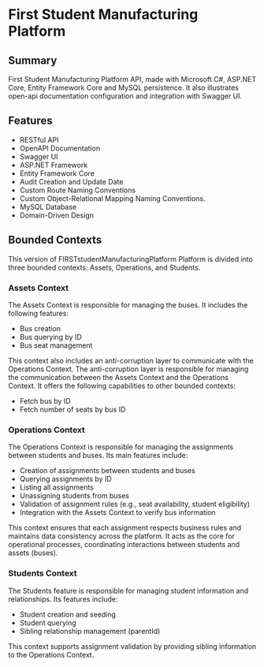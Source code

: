 ﻿# First Student Manufacturing Platform

## Summary
First Student Manufacturing Platform API,
made with Microsoft C#, ASP.NET Core, Entity Framework Core and MySQL persistence.
It also illustrates open-api documentation configuration and integration with Swagger UI.

## Features
- RESTful API
- OpenAPI Documentation
- Swagger UI
- ASP.NET Framework
- Entity Framework Core
- Audit Creation and Update Date
- Custom Route Naming Conventions
- Custom Object-Relational Mapping Naming Conventions.
- MySQL Database
- Domain-Driven Design

## Bounded Contexts
This version of FIRSTstudentManufacturingPlatform Platform is divided into three bounded contexts: Assets, Operations, and Students.

### Assets Context

The Assets Context is responsible for managing the buses. It includes the following features:

- Bus creation
- Bus querying by ID
- Bus seat management

This context also includes an anti-corruption layer to communicate with the Operations Context. The anti-corruption layer is responsible for managing the communication between the Assets Context and the Operations Context. It offers the following capabilities to other bounded contexts:

- Fetch bus by ID
- Fetch number of seats by bus ID

### Operations Context

The Operations Context is responsible for managing the assignments between students and buses. Its main features include:

- Creation of assignments between students and buses
- Querying assignments by ID
- Listing all assignments
- Unassigning students from buses
- Validation of assignment rules (e.g., seat availability, student eligibility)
- Integration with the Assets Context to verify bus information

This context ensures that each assignment respects business rules and maintains data consistency across the platform. It acts as the core for operational processes, coordinating interactions between students and assets (buses).

### Students Context

The Students feature is responsible for managing student information and relationships. Its features include:

- Student creation and seeding
- Student querying
- Sibling relationship management (parentId)

This context supports assignment validation by providing sibling information to the Operations Context.
